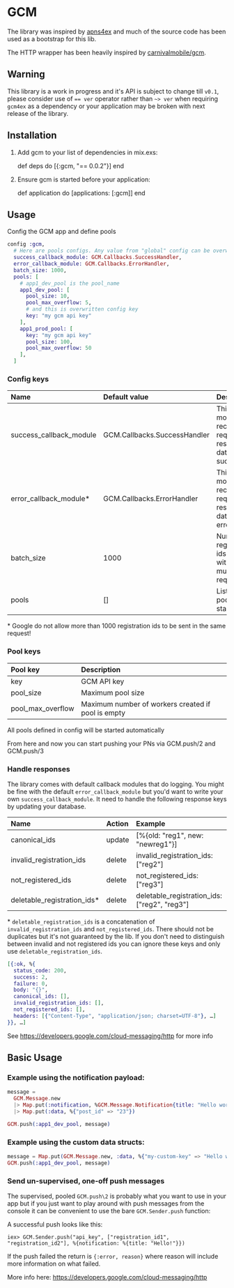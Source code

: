 # GCM

The library was inspired by [apns4ex](https://github.com/chvanikoff/apns4ex) and
much of the source code has been used as a bootstrap for this lib.

The HTTP wrapper has been heavily inspired by [carnivalmobile/gcm](https://github.com/carnivalmobile/gcm).

## Warning

This library is a work in progress and it's API is subject to change till `v0.1`, please consider use of `== ver` operator rather than `~> ver` when requiring `gcm4ex` as a dependency or your application may be broken with next release of the library.

## Installation

  1. Add gcm to your list of dependencies in mix.exs:

        def deps do
          [{:gcm, "== 0.0.2"}]
        end

  2. Ensure gcm is started before your application:

        def application do
          [applications: [:gcm]]
        end

## Usage

Config the GCM app and define pools

```elixir
config :gcm,
  # Here are pools configs. Any value from "global" config can be overwritten in any single pool config
  success_callback_module: GCM.Callbacks.SuccessHandler,
  error_callback_module: GCM.Callbacks.ErrorHandler,
  batch_size: 1000,
  pools: [
    # app1_dev_pool is the pool_name
    app1_dev_pool: [
      pool_size: 10,
      pool_max_overflow: 5,
      # and this is overwritten config key
      key: "my gcm api key"
    ],
    app1_prod_pool: [
      key: "my gcm api key"
      pool_size: 100,
      pool_max_overflow: 50
    ],
  ]
```

### Config keys

| Name                    | Default value                | Description                                                      |
|:------------------------|:-----------------------------|:-----------------------------------------------------------------|
| success_callback_module | GCM.Callbacks.SuccessHandler | This module receive request and response data on success         |
| error_callback_module*  | GCM.Callbacks.ErrorHandler   | This module receive request and response data on error           |
| batch_size              | 1000                         | Number of registration ids to send with each multicast request** |
| pools                   | []                           | List of pools to start                                           |

\* Google do not allow more than 1000 registration ids to be sent in the same request!

### Pool keys

| Pool key          | Description                                        |
|:------------------|:---------------------------------------------------|
| key               | GCM API key                                        |
| pool_size         | Maximum pool size                                  |
| pool_max_overflow | Maximum number of workers created if pool is empty |

All pools defined in config will be started automatically

From here and now you can start pushing your PNs via GCM.push/2 and GCM.push/3

### Handle responses

The library comes with default callback modules that do logging. You might be
fine with the default `error_callback_module` but you'd want to write your own
`success_callback_module`. It need to handle the following response keys by updating
your database.

| Name                        | Action | Example                                      |
|:----------------------------|:-------|:---------------------------------------------|
| canonical_ids               | update | [%{old: "reg1", new: "newreg1"}]             |
| invalid_registration_ids    | delete | invalid_registration_ids: ["reg2"]           |
| not_registered_ids          | delete | not_registered_ids: ["reg3"]                 |
| deletable_registration_ids* | delete | deletable_registration_ids: ["reg2", "reg3"] |

\* `deletable_registration_ids` is a concatenation of `invalid_registration_ids` and `not_registered_ids`.
There should not be duplicates but it's not guaranteed by the lib. If you don't need
to distinguish between invalid and not registered ids you can ignore these keys and
only use `deletable_registration_ids`.


```elixir
[{:ok, %{
  status_code: 200,
  success: 2,
  failure: 0,
  body: "{}",
  canonical_ids: [],
  invalid_registration_ids: [],
  not_registered_ids: [],
  headers: [{"Content-Type", "application/json; charset=UTF-8"}, …]
}}, …]
```

See https://developers.google.com/cloud-messaging/http for more info

## Basic Usage

### Example using the notification payload:

```elixir
message =
  GCM.Message.new
  |> Map.put(:notification, %GCM.Message.Notification{title: "Hello world!"})
  |> Map.put(:data, %{"post_id" => "23"})

GCM.push(:app1_dev_pool, message)
```

### Example using the custom data structs:

```elixir
message = Map.put(GCM.Message.new, :data, %{"my-custom-key" => "Hello world!"})
GCM.push(:app1_dev_pool, message)
```

### Send un-supervised, one-off push messages

The supervised, pooled `GCM.push\2` is probably what you want to use in your app
but if you just want to play around with push messages from the console it can be
convenient to use the bare `GCM.Sender.push` function:

A successful push looks like this:

```
iex> GCM.Sender.push("api_key", ["registration_id1", "registration_id2"], %{notification: %{title: "Hello!"}})
```

If the push failed the return is `{:error, reason}` where reason will include more information on what failed.

More info here: https://developers.google.com/cloud-messaging/http
